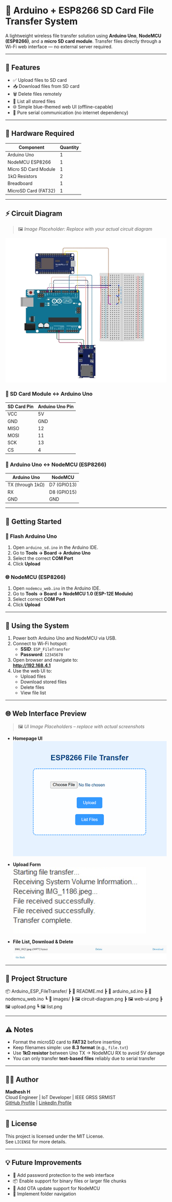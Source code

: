 # 📂 Arduino + ESP8266 SD Card File Transfer System

A lightweight wireless file transfer solution using **Arduino Uno**, **NodeMCU (ESP8266)**, and a **micro SD card module**. Transfer files directly through a Wi-Fi web interface — no external server required.

---

## 📌 Features

- ✅ Upload files to SD card
- 📥 Download files from SD card
- 🗑️ Delete files remotely
- 📃 List all stored files
- 🌐 Simple blue-themed web UI (offline-capable)
- 🔧 Pure serial communication (no internet dependency)

---

## 🔧 Hardware Required

| Component               | Quantity |
|-------------------------|----------|
| Arduino Uno             | 1        |
| NodeMCU ESP8266         | 1        |
| Micro SD Card Module    | 1        |
| 1kΩ Resistors           | 2        |
| Breadboard              | 1        |
| MicroSD Card (FAT32)    | 1        |

---

## ⚡ Circuit Diagram

> 🖼️ *Image Placeholder: Replace with your actual circuit diagram*

![Circuit Diagram](images/circuit-diagram.png)

### 📌 SD Card Module ↔ Arduino Uno

| SD Card Pin | Arduino Uno Pin |
|-------------|------------------|
| VCC         | 5V               |
| GND         | GND              |
| MISO        | 12               |
| MOSI        | 11               |
| SCK         | 13               |
| CS          | 4                |

### 🔁 Arduino Uno ↔ NodeMCU (ESP8266)

| Arduino Uno       | NodeMCU     |
|-------------------|-------------|
| TX (through 1kΩ)  | D7 (GPIO13) |
| RX                | D8 (GPIO15) |
| GND               | GND         |

---

## 🚀 Getting Started

### 🔌 Flash Arduino Uno

1. Open `arduino_sd.ino` in the Arduino IDE.
2. Go to **Tools → Board → Arduino Uno**
3. Select the correct **COM Port**
4. Click **Upload**

### 🌐 NodeMCU (ESP8266)

1. Open `nodemcu_web.ino` in the Arduino IDE.
2. Go to **Tools → Board → NodeMCU 1.0 (ESP-12E Module)**
3. Select correct **COM Port**
4. Click **Upload**

---

## 📲 Using the System

1. Power both Arduino Uno and NodeMCU via USB.
2. Connect to Wi-Fi hotspot:
   - **SSID**: `ESP_FileTransfer`
   - **Password**: `12345678`
3. Open browser and navigate to:  
   **http://192.168.4.1**
4. Use the web UI to:
   - Upload files
   - Download stored files
   - Delete files
   - View file list

---

## 🌐 Web Interface Preview

> 🖼️ *UI Image Placeholders – replace with actual screenshots*

- **Homepage UI**  
  ![Web UI](images/web-ui.png)

- **Upload Form**  
  ![Upload](images/upload.png)

- **File List, Download & Delete**  
  ![File List](images/list.png)

---

## 📁 Project Structure

📦 Arduino_ESP_FileTransfer/
┣ 📄 README.md
┣ 📄 arduino_sd.ino
┣ 📄 nodemcu_web.ino
┗ 📁 images/
┣ 🖼️ circuit-diagram.png
┣ 🖼️ web-ui.png
┣ 🖼️ upload.png
┗ 🖼️ list.png


---

## ⚠️ Notes

- Format the microSD card to **FAT32** before inserting
- Keep filenames simple: use **8.3 format** (e.g., `file.txt`)
- Use **1kΩ resistor** between Uno TX → NodeMCU RX to avoid 5V damage
- You can only transfer **text-based files** reliably due to serial transfer

---

## 👨‍💻 Author

**Madhesh H**  
Cloud Engineer | IoT Developer | IEEE GRSS SRMIST  
[GitHub Profile](https://github.com/madddx) |
[LinkedIn Profile](https://www.linkedin.com/in/madheshh/)

---

## 📜 License

This project is licensed under the MIT License.  
See `LICENSE` for more details.

---

## 💡 Future Improvements

- 🔐 Add password protection to the web interface  
- 📦 Enable support for binary files or larger file chunks  
- 📲 Add OTA update support for NodeMCU  
- 📁 Implement folder navigation

